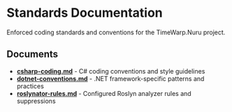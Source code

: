 # Standards Documentation

Enforced coding standards and conventions for the TimeWarp.Nuru project.

## Documents

- **[csharp-coding.md](csharp-coding.md)** - C# coding conventions and style guidelines
- **[dotnet-conventions.md](dotnet-conventions.md)** - .NET framework-specific patterns and practices
- **[roslynator-rules.md](roslynator-rules.md)** - Configured Roslyn analyzer rules and suppressions
